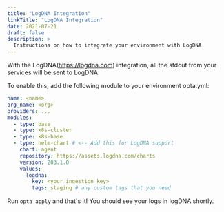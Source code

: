 ```yaml
---
title: "LogDNA Integration"
linkTitle: "LogDNA Integration"
date: 2021-07-21
draft: false
description: >
  Instructions on how to integrate your environment with LogDNA
---
```


With the LogDNA(https://logdna.com) integration, all the stdout from your services will be sent to LogDNA.

To enable this, add the following module to your environment opta.yml:

```yaml
name: <name>
org_name: <org>
providers: ...
modules:
  - type: base
  - type: k8s-cluster
  - type: k8s-base
  - type: helm-chart # <-- Add this for LogDNA support
    chart: agent
    repository: https://assets.logdna.com/charts
    version: 203.1.0
    values:
      logdna:
        key: <your ingestion key>
        tags: staging # any custom tags that you need
```

Run `opta apply` and that's it! You should see your logs in logDNA shortly.
